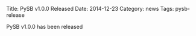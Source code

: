 Title: PySB v1.0.0 Released
Date: 2014-12-23
Category: news
Tags: pysb-release

PySB v1.0.0 has been released
